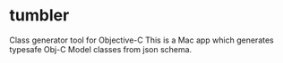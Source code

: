 # tumbler
Class generator tool for Objective-C
This is a Mac app which generates typesafe Obj-C Model classes from json schema.
